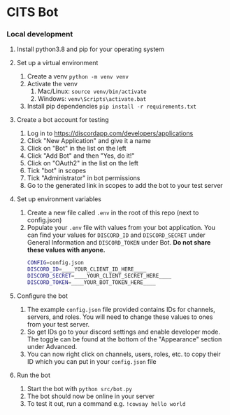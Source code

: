 # CITS Bot

### Local development

1. Install python3.8 and pip for your operating system

2. Set up a virtual environment

    1. Create a venv `python -m venv venv`
    2. Activate the venv 
        1. Mac/Linux: `source venv/bin/activate`
        2. Windows: `venv\Scripts\activate.bat`
    3. Install pip dependencies `pip install -r requirements.txt`

3. Create a bot account for testing

    1. Log in to https://discordapp.com/developers/applications
    2. Click "New Application" and give it a name
    3. Click on "Bot" in the list on the left
    4. Click "Add Bot" and then "Yes, do it!"
    5. Click on "OAuth2" in the list on the left
    6. Tick "bot" in scopes
    7. Tick "Administrator" in bot permissions
    8. Go to the generated link in scopes to add the bot to your test server
    
4. Set up environment variables

    1. Create a new file called `.env` in the root of this repo (next to config.json)
    2. Populate your `.env` file with values from your bot application. You can find your values for `DISCORD_ID` and `DISCORD_SECRET` under General Information and `DISCORD_TOKEN` under Bot. **Do not share these values with anyone.**
        ```bash
        CONFIG=config.json
        DISCORD_ID=____YOUR_CLIENT_ID_HERE____
        DISCORD_SECRET=____YOUR_CLIENT_SECRET_HERE____
        DISCORD_TOKEN=____YOUR_BOT_TOKEN_HERE____
        ```
5. Configure the bot

    1. The example `config.json` file provided contains IDs for channels, servers, and roles. You will need to change these values to ones from your test server.
    2. So get IDs go to your discord settings and enable developer mode. The toggle can be found at the bottom of the "Appearance" section under Advanced.
    3. You can now right click on channels, users, roles, etc. to copy their ID which you can put in your `config.json` file

5. Run the bot

    1. Start the bot with `python src/bot.py`
    2. The bot should now be online in your server
    3. To test it out, run a command e.g. `!cowsay hello world`
